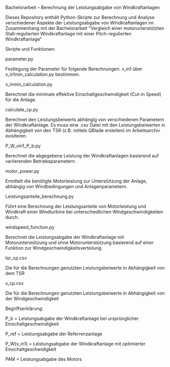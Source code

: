 Bachelorarbeit – Berechnung der Leistungsabgabe von Windkraftanlagen

Dieses Repository enthält Python-Skripte zur Berechnung und Analyse verschiedener Aspekte der Leistungsabgabe von Windkraftanlagen im Zusammenhang mit der Bachelorarbeit "Vergleich einer motorunterstützten Stall-regulierten Windkraftanlage mit einer Pitch-regulierten Windkraftanlage"

Skripte und Funktionen:


parameter.py 

Festlegung der Parameter für folgende Berechnungen. v_in1 über v_in1min_calculation.py bestimmen.


v_inmin_calculation.py

Berechnet die minimale effektive Einschaltgeschwindigkeit (Cut-in Speed) für die Anlage.


calculate_cp.py

Berechnet den Leistungsbeiwerts abhängig von verschiedenen Parametern der Windkraftanlage. Es muss eine .csv Datei mit den Leistungsbeiwerten in Abhängigkeit von den TSR (z.B. mittels QBlade erstellen) im Arbeitsarchiv exisiteren.


P_W_vin1_P_b.py

Berechnet die abgegebene Leistung der Windkraftanlagen basierend auf variierenden Betriebsparametern.


motor_power.py

Ermittelt die benötigte Motorleistung zur Unterstützung der Anlage, abhängig von Windbedingungen und Anlagenparametern.


Leistungsanteile_berechnung.py

Führt eine Berechnung der Leistungsanteile von Motorleistung und Windkraft einer Windturbine bei unterschiedlichen Windgeschwindigkeiten durch.


windspeed_function.py

Berechnet die Leistungsabgabe der Windkraftanlage mit Motorunterstützung und ohne Motorunterstützung basierend auf einer Funktion zur Windgeschwindigkeitsverteilung.


tsr_cp.csv

Die für die Berechnungen genutzten Leistungsbeiwerte in Abhängigkeit von dem TSR 


v_cp.csv

Die für die Berechnungen genutzten Leistungsbeiwerte in Abhängigkeit von der Windgeschwindigkeit  

Begriffserklärung:

P_b = Leistungsabgabe der Windkraftanlage bei ursprünglicher Einschaltgeschwindigkeit

P_ref = Leistungsabgabe der Referrenzanlage 

P_W(v_in1) = Leistungsabgabe der Windkraftanlage mit optimierter Einschaltgeschwidigkeit

PAM = Leistungsabgabe des Motors 




